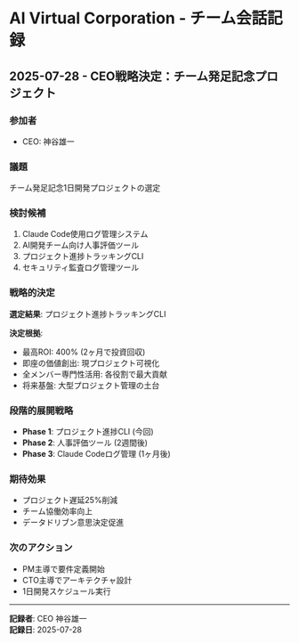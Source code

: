 # AI Virtual Corporation - チーム会話記録

## 2025-07-28 - CEO戦略決定：チーム発足記念プロジェクト

### 参加者
- CEO: 神谷雄一

### 議題
チーム発足記念1日開発プロジェクトの選定

### 検討候補
1. Claude Code使用ログ管理システム
2. AI開発チーム向け人事評価ツール
3. プロジェクト進捗トラッキングCLI
4. セキュリティ監査ログ管理ツール

### 戦略的決定
**選定結果**: プロジェクト進捗トラッキングCLI

**決定根拠**:
- 最高ROI: 400% (2ヶ月で投資回収)
- 即座の価値創出: 現プロジェクト可視化
- 全メンバー専門性活用: 各役割で最大貢献
- 将来基盤: 大型プロジェクト管理の土台

### 段階的展開戦略
- **Phase 1**: プロジェクト進捗CLI (今回)
- **Phase 2**: 人事評価ツール (2週間後)  
- **Phase 3**: Claude Codeログ管理 (1ヶ月後)

### 期待効果
- プロジェクト遅延25%削減
- チーム協働効率向上
- データドリブン意思決定促進

### 次のアクション
- PM主導で要件定義開始
- CTO主導でアーキテクチャ設計
- 1日開発スケジュール実行

---

**記録者**: CEO 神谷雄一  
**記録日**: 2025-07-28